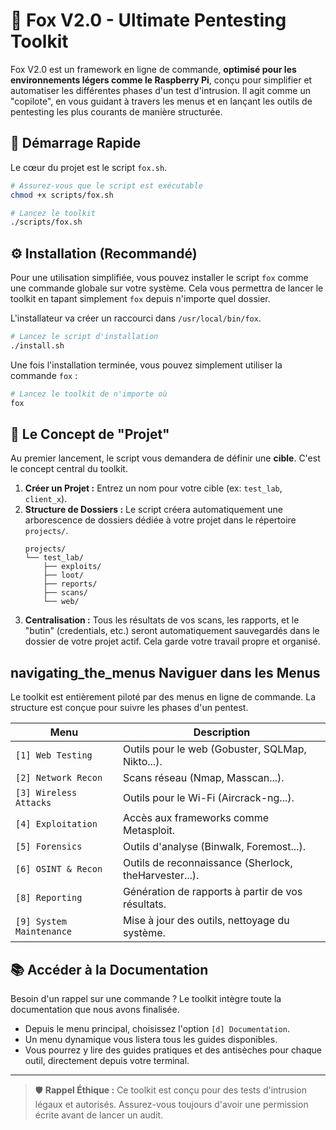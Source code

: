 # 🦊 Fox V2.0 - Ultimate Pentesting Toolkit

Fox V2.0 est un framework en ligne de commande, **optimisé pour les environnements légers comme le Raspberry Pi**, conçu pour simplifier et automatiser les différentes phases d'un test d'intrusion. Il agit comme un "copilote", en vous guidant à travers les menus et en lançant les outils de pentesting les plus courants de manière structurée.

## 🚀 Démarrage Rapide

Le cœur du projet est le script `fox.sh`.

```bash
# Assurez-vous que le script est exécutable
chmod +x scripts/fox.sh

# Lancez le toolkit
./scripts/fox.sh
```

## ⚙️ Installation (Recommandé)

Pour une utilisation simplifiée, vous pouvez installer le script `fox` comme une commande globale sur votre système. Cela vous permettra de lancer le toolkit en tapant simplement `fox` depuis n'importe quel dossier.

L'installateur va créer un raccourci dans `/usr/local/bin/fox`.

```bash
# Lancez le script d'installation
./install.sh
```

Une fois l'installation terminée, vous pouvez simplement utiliser la commande `fox` :

```bash
# Lancez le toolkit de n'importe où
fox
```

## 🎯 Le Concept de "Projet"

Au premier lancement, le script vous demandera de définir une **cible**. C'est le concept central du toolkit.

1.  **Créer un Projet :** Entrez un nom pour votre cible (ex: `test_lab`, `client_x`).
2.  **Structure de Dossiers :** Le script créera automatiquement une arborescence de dossiers dédiée à votre projet dans le répertoire `projects/`.
    ```
    projects/
    └── test_lab/
        ├── exploits/
        ├── loot/
        ├── reports/
        ├── scans/
        └── web/
    ```
3.  **Centralisation :** Tous les résultats de vos scans, les rapports, et le "butin" (credentials, etc.) seront automatiquement sauvegardés dans le dossier de votre projet actif. Cela garde votre travail propre et organisé.

##  navigating_the_menus Naviguer dans les Menus

Le toolkit est entièrement piloté par des menus en ligne de commande. La structure est conçue pour suivre les phases d'un pentest.

| Menu | Description |
|---|---|
| `[1] Web Testing` | Outils pour le web (Gobuster, SQLMap, Nikto...). |
| `[2] Network Recon` | Scans réseau (Nmap, Masscan...). |
| `[3] Wireless Attacks` | Outils pour le Wi-Fi (Aircrack-ng...). |
| `[4] Exploitation` | Accès aux frameworks comme Metasploit. |
| `[5] Forensics` | Outils d'analyse (Binwalk, Foremost...). |
| `[6] OSINT & Recon` | Outils de reconnaissance (Sherlock, theHarvester...). |
| `[8] Reporting` | Génération de rapports à partir de vos résultats. |
| `[9] System Maintenance` | Mise à jour des outils, nettoyage du système. |

## 📚 Accéder à la Documentation

Besoin d'un rappel sur une commande ? Le toolkit intègre toute la documentation que nous avons finalisée.

-   Depuis le menu principal, choisissez l'option `[d] Documentation`.
-   Un menu dynamique vous listera tous les guides disponibles.
-   Vous pourrez y lire des guides pratiques et des antisèches pour chaque outil, directement depuis votre terminal.

---
> 🛡️ **Rappel Éthique :** Ce toolkit est conçu pour des tests d'intrusion légaux et autorisés. Assurez-vous toujours d'avoir une permission écrite avant de lancer un audit.

